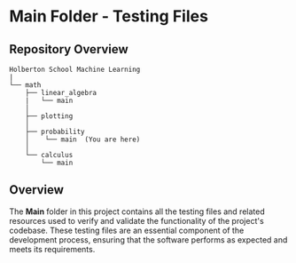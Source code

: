 # Main Folder - Testing Files

## Repository Overview
```
Holberton School Machine Learning
|
└── math
    ├── linear_algebra
    |   └── main
    │
    ├── plotting
    │
    ├── probability
    │    └── main  (You are here)
    │
    └── calculus
        └── main
```

## Overview
The **Main** folder in this project contains all the testing files and related resources used to verify and validate the functionality of the project's codebase. These testing files are an essential component of the development process, ensuring that the software performs as expected and meets its requirements.